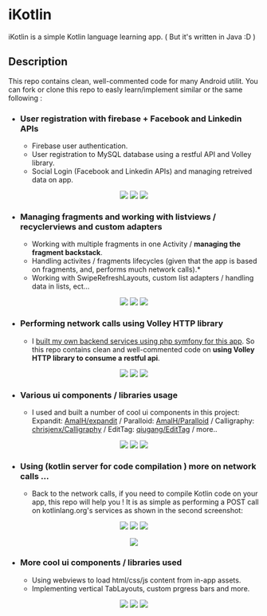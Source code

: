 # iKotlin

iKotlin is a simple Kotlin language learning app. ( But it's written in Java :D )

## Description

This repo contains clean, well-commented code for many Android utilit. You can fork or clone this repo to easly learn/implement similar or the same following :

* ### User registration with firebase + Facebook and Linkedin APIs
    - Firebase user authentication.
    - User registration to MySQL database using a restful API and Volley library.
    - Social Login (Facebook and Linkedin APIs) and managing retreived data on app.
<p align="center">
 <img src="https://raw.githubusercontent.com/AmalH/Kotlin-Learning/master/screenshots/userRegistration1.png"/>
  <img src="https://raw.githubusercontent.com/AmalH/Kotlin-Learning/master/screenshots/userRegistration2.png"/>
 <img src="https://raw.githubusercontent.com/AmalH/Kotlin-Learning/master/screenshots/userregistration3.png"/>
</p>

* ### Managing fragments and working with listviews / recyclerviews and custom adapters
  - Working with multiple fragments in one Activity / <strong>managing the fragment backstack</strong>.
  - Handling activites / fragments lifecycles (given that the app is based on fragments, and, performs much network calls).*
  - Working with SwipeRefreshLayouts, custom list adapters / handling data in lists, ect...
<p align="center">
<img src="https://raw.githubusercontent.com/AmalH/Kotlin-Learning/master/screenshots/listViewsFragmentsAdapters1.png"/>
<img src="https://raw.githubusercontent.com/AmalH/Kotlin-Learning/master/screenshots/listViewsFragmentsAdapters2.png"/>
<img src="https://raw.githubusercontent.com/AmalH/Kotlin-Learning/master/screenshots/listViewsFragmentsAdapters3.png"/>
</p>

* ### Performing network calls using Volley HTTP library
   - I [built my own backend services using php symfony for this app](https://github.com/AmalH/restful-api-with-symfony). So this repo contains clean and well-commented code on <strong> using Volley HTTP library to consume a restful api</strong>.
<p align="center">
<img src="https://raw.githubusercontent.com/AmalH/Kotlin-Learning/master/screenshots/restapisNetwokcalls1.png"/>
<img src="https://raw.githubusercontent.com/AmalH/Kotlin-Learning/master/screenshots/restapisNetwokcalls2.png"/>
<img src="https://raw.githubusercontent.com/AmalH/Kotlin-Learning/master/screenshots/restapisNetwokcalls3.png"/>
</p>

* ### Various ui components / libraries usage 
   - I used and built a number of cool ui components in this project:
   Expandit: [AmalH/expandit](https://github.com/AmalH/expandit) / Paralloid: [AmalH/Paralloid](https://github.com/AmalH/Paralloid) /   Calligraphy: [chrisjenx/Calligraphy](https://github.com/InflationX/Calligraphy) / EditTag: [qiugang/EditTag](https://github.com/qiugang/EditTag) / more..
<p align="center">
<img src="https://raw.githubusercontent.com/AmalH/Kotlin-Learning/master/screenshots/ui1.png"/>
<img src="https://raw.githubusercontent.com/AmalH/Kotlin-Learning/master/screenshots/ui2.png"/>
<img src="https://raw.githubusercontent.com/AmalH/Kotlin-Learning/master/screenshots/ui3.png"/>
</p>

* ### Using (kotlin server for code compilation ) more on network calls ...
  - Back to the network calls, if you need to compile Kotlin code on your app, this repo will help you ! It is as simple as performing a POST call on kotlinlang.org's services as shown in the second screenshot:
<p align="center">
<img src="https://raw.githubusercontent.com/AmalH/Kotlin-Learning/master/screenshots/kotlinlangServer1.png"/>
<img src="https://raw.githubusercontent.com/AmalH/Kotlin-Learning/master/screenshots/kotlinlangServer2.png"/>
<img src="https://raw.githubusercontent.com/AmalH/Kotlin-Learning/master/screenshots/kotlinlangServer3.png"/>
</p>
<p align="center">
<img src="https://raw.githubusercontent.com/AmalH/Kotlin-Learning/master/screenshots/comptServiceCode.png"/>
 </p>

* ### More cool ui components / libraries used 
    - Using webviews to load html/css/js content from in-app assets.
    - Implementing vertical TabLayouts, custom prgress bars and more.
<p align="center">
<img src="https://raw.githubusercontent.com/AmalH/Kotlin-Learning/master/screenshots/ui4.png"/>
<img src="https://raw.githubusercontent.com/AmalH/Kotlin-Learning/master/screenshots/ui8.png"/>
<img src="https://raw.githubusercontent.com/AmalH/Kotlin-Learning/master/screenshots/ui7.png"/>
</p>
